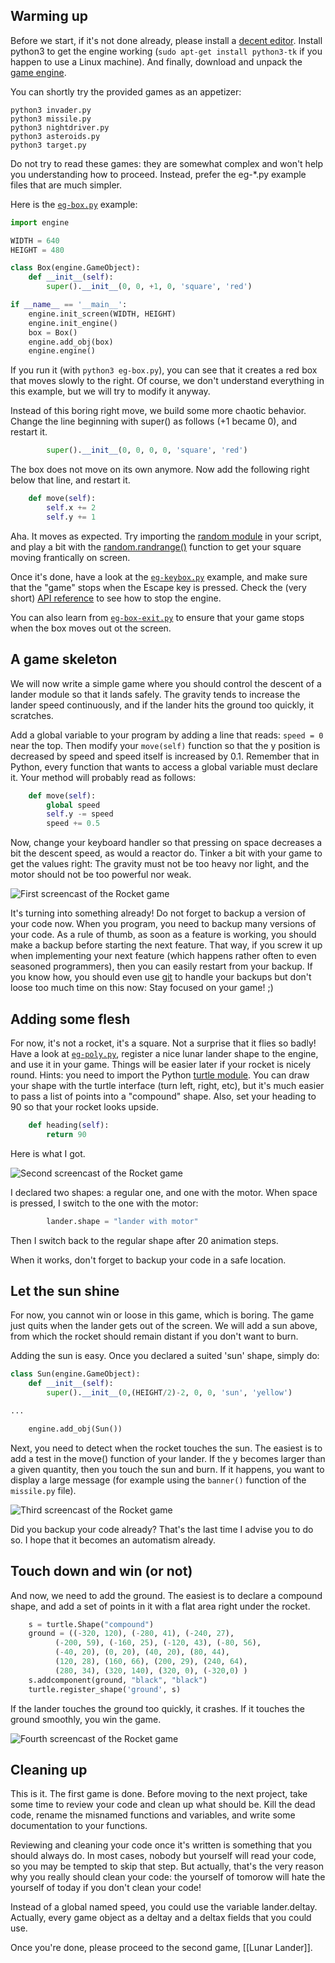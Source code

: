 ## Warming up

Before we start, if it's not done already, please install a [decent
editor](Installing-Python3-on-Linux#installing-a-decent-editor).
Install python3 to get the engine working (```sudo apt-get install
python3-tk``` if you happen to use a Linux machine).  And finally,
download and unpack the [game
engine](http://pages.cpsc.ucalgary.ca/~aycock/engine.tar.gz).

You can shortly try the provided games as an appetizer:
```
python3 invader.py
python3 missile.py
python3 nightdriver.py
python3 asteroids.py
python3 target.py
```

Do not try to read these games: they are somewhat complex and won't
help you understanding how to proceed. Instead, prefer the eg-*.py
example files that are much simpler. 

Here is the [```eg-box.py```](https://github.com/mquinson/retrogames/blob/master/engine/eg-box.py) example:
``` python
import engine

WIDTH = 640
HEIGHT = 480

class Box(engine.GameObject):
	def __init__(self):
		super().__init__(0, 0, +1, 0, 'square', 'red')

if __name__ == '__main__':
	engine.init_screen(WIDTH, HEIGHT)
	engine.init_engine()
	box = Box()
	engine.add_obj(box)
	engine.engine()
```

If you run it (with ```python3 eg-box.py```), you can see that it
creates a red box that moves slowly to the right. Of course, we don't
understand everything in this example, but we will try to modify it
anyway.

Instead of this boring right move, we build some more chaotic
behavior. Change the line beginning with super() as follows (+1 became
0), and restart it.  
``` python
		super().__init__(0, 0, 0, 0, 'square', 'red')
```

The box does not move on its own anymore. Now add the following right
below that line, and restart it.
``` python
	def move(self):
		self.x += 2
		self.y += 1
```

Aha. It moves as expected. Try importing the [random
module](https://docs.python.org/3/library/random.html) in your script,
and play a bit with the
[random.randrange()](https://docs.python.org/3/library/random.html#random.randrange)
function to get your square moving frantically on screen.

Once it's done, have a look at the
[```eg-keybox.py```](https://github.com/mquinson/retrogames/blob/master/engine/eg-keybox.py)
example, and make sure that the "game" stops when the Escape key is pressed. Check the (very
short) [API
reference](https://github.com/mquinson/retrogames/blob/master/engine-reference.pdf)
to see how to stop the engine.

You can also learn from
[```eg-box-exit.py```](https://github.com/mquinson/retrogames/blob/master/engine/eg-box-exit.py)
to ensure that your game stops when the box moves out ot the screen.

## A game skeleton

We will now write a simple game where you should control the descent
of a lander module so that it lands safely. The gravity tends to
increase the lander speed continuously, and if the lander hits the
ground too quickly, it scratches.

Add a global variable to your program by adding a line that reads:
```speed = 0``` near the top. Then modify your ```move(self)```
function so that the y position is decreased by speed and speed itself
is increased by 0.1. Remember that in Python, every function that
wants to access a global variable must declare it. Your method will
probably read as follows:
``` python
	def move(self):
		global speed
		self.y -= speed
		speed += 0.5
```

Now, change your keyboard handler so that pressing on space decreases
a bit the descent speed, as would a reactor do. Tinker a bit with your
game to get the values right: The gravity must not be too heavy nor
light, and the motor should not be too powerful nor weak.

![First screencast of the Rocket game](rocket-step0.gif)

It's turning into something already! Do not forget to backup a version
of your code now. When you program, you need to backup many versions
of your code. As a rule of thumb, as soon as a feature is working, you
should make a backup before starting the next feature. That way, if
you screw it up when implementing your next feature (which happens
rather often to even seasoned programmers), then you can easily
restart from your backup. If you know how, you should even use
[git](https://git-scm.com/book/en/v2/Getting-Started-About-Version-Control)
to handle your backups but don't loose too much time on this now: Stay
focused on your game! ;)

## Adding some flesh

For now, it's not a rocket, it's a square. Not a surprise that it
flies so badly! Have a look at 
[```eg-poly.py```](https://github.com/mquinson/retrogames/blob/master/engine/eg-poly.py),
register a nice lunar lander shape to the engine, and use it in your
game. Things will be easier later if your rocket is nicely round.
Hints: you need to import the Python [turtle
module](https://docs.python.org/3/library/turtle.html). You can draw
your shape with the turtle interface (turn left, right, etc), but it's
much easier to pass a list of points into a "compound" shape. Also,
set your heading to 90 so that your rocket looks upside.

``` python
	def heading(self):
		return 90
```

Here is what I got.

![Second screencast of the Rocket game](rocket-step1.gif)

I declared two shapes: a regular one, and one with
the motor. When space is pressed, I switch to the one with the motor:
``` python
		lander.shape = "lander with motor"
```
Then I switch back to the regular shape after 20 animation steps.

When it works, don't forget to backup your code in a safe location.

## Let the sun shine

For now, you cannot win or loose in this game, which is boring. The
game just quits when the lander gets out of the screen. We will add a
sun above, from which the rocket should remain distant if you don't
want to burn.

Adding the sun is easy. Once you declared a suited 'sun' shape, simply
do:

``` python
class Sun(engine.GameObject):
	def __init__(self):
		super().__init__(0,(HEIGHT/2)-2, 0, 0, 'sun', 'yellow')

...

	engine.add_obj(Sun())
```

Next, you need to detect when the rocket touches the sun. The easiest
is to add a test in the move() function of your lander. If the y
becomes larger than a given quantity, then you touch the sun and
burn. If it happens, you want to display a large message (for example
using the ```banner()``` function of the ```missile.py``` file).

![Third screencast of the Rocket game](rocket-step2.gif)

Did you backup your code already? That's the last time I advise you to
do so. I hope that it becomes an automatism already.

## Touch down and win (or not)

And now, we need to add the ground. The easiest is to declare a
compound shape, and add a set of points in it with a flat area right
under the rocket.

``` python
	s = turtle.Shape("compound")
	ground = ((-320, 120), (-280, 41), (-240, 27),
          (-200, 59), (-160, 25), (-120, 43), (-80, 56),
          (-40, 20), (0, 20), (40, 20), (80, 44),
          (120, 28), (160, 66), (200, 29), (240, 64),
          (280, 34), (320, 140), (320, 0), (-320,0) ) 
	s.addcomponent(ground, "black", "black")
	turtle.register_shape('ground', s)
```

If the lander touches the ground too quickly, it crashes. If it
touches the ground smoothly, you win the game.

![Fourth screencast of the Rocket game](rocket-step3.gif)

## Cleaning up

This is it. The first game is done. Before moving to the next project,
take some time to review your code and clean up what should be. Kill
the dead code, rename the misnamed functions and variables, and write
some documentation to your functions.

Reviewing and cleaning your code once it's written is something that
you should always do. In most cases, nobody but yourself will read
your code, so you may be tempted to skip that step. But actually,
that's the very reason why you really should clean your code: the
yourself of tomorow will hate the yourself of today if you don't clean
your code!

Instead of a global named speed, you could use the variable
lander.deltay. Actually, every game object as a deltay and a deltax
fields that you could use.

Once you're done, please proceed to the second game, [[Lunar Lander]].